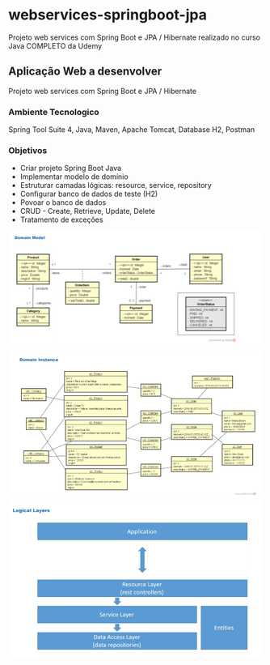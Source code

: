 # webservices-springboot-jpa
Projeto web services com Spring Boot e JPA / Hibernate realizado no curso Java COMPLETO da Udemy

## Aplicação Web a desenvolver
Projeto web services com Spring Boot e JPA / Hibernate 

### Ambiente Tecnologico
Spring Tool Suite 4, Java, Maven, Apache Tomcat, Database H2, Postman

### Objetivos
- Criar projeto Spring Boot Java
- Implementar modelo de domínio
- Estruturar camadas lógicas: resource, service, repository
- Configurar banco de dados de teste (H2)
- Povoar o banco de dados
- CRUD - Create, Retrieve, Update, Delete
- Tratamento de exceções 

![](screenshots/1.png)
![](screenshots/2.png)
![](screenshots/3.png)